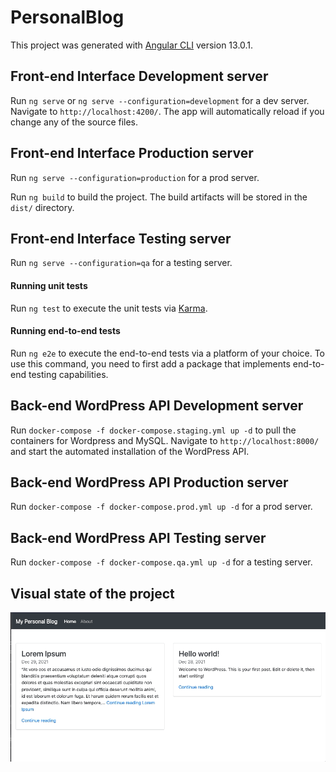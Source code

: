 # PersonalBlog

This project was generated with [Angular CLI](https://github.com/angular/angular-cli) version 13.0.1.

## Front-end Interface Development server

Run `ng serve` or `ng serve --configuration=development` for a dev server. Navigate to `http://localhost:4200/`. The app will automatically reload if you change any of the source files.

## Front-end Interface Production server

Run `ng serve --configuration=production` for a prod server.

Run `ng build` to build the project. The build artifacts will be stored in the `dist/` directory.
## Front-end Interface Testing server

Run `ng serve --configuration=qa` for a testing server.

#### Running unit tests

Run `ng test` to execute the unit tests via [Karma](https://karma-runner.github.io).

#### Running end-to-end tests

Run `ng e2e` to execute the end-to-end tests via a platform of your choice. To use this command, you need to first add a package that implements end-to-end testing capabilities.

## Back-end WordPress API Development server

Run `docker-compose -f docker-compose.staging.yml up -d` to pull the containers for Wordpress and MySQL. Navigate to `http://localhost:8000/` and start the automated installation of the WordPress API.

## Back-end WordPress API Production server

Run `docker-compose -f docker-compose.prod.yml up -d` for a prod server.

## Back-end WordPress API Testing server

Run `docker-compose -f docker-compose.qa.yml up -d` for a testing server.

## Visual state of the project

<img src="./images/animated_preview.gif" />
